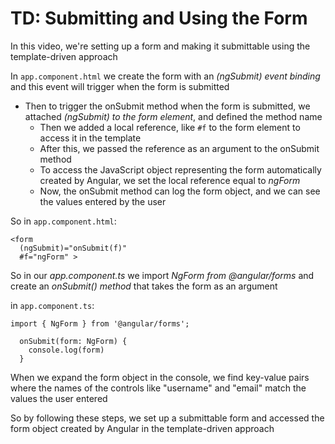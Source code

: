 # TD: Submitting and Using the Form

In this video, we're setting up a form and making it submittable using the template-driven approach

In `app.component.html` we create the form with an _(ngSubmit) event binding_ and this event will trigger when the form is submitted

- Then to trigger the onSubmit method when the form is submitted, we attached _(ngSubmit) to the form element_, and defined the method name
  - Then we added a local reference, like `#f` to the form element to access it in the template
  - After this, we passed the reference as an argument to the onSubmit method
  * To access the JavaScript object representing the form automatically created by Angular, we set the local reference equal to _ngForm_
  * Now, the onSubmit method can log the form object, and we can see the values entered by the user

So in `app.component.html`:

```
<form
  (ngSubmit)="onSubmit(f)"
  #f="ngForm" >
```

So in our _app.component.ts_ we import _NgForm from @angular/forms_ and create an _onSubmit() method_ that takes the form as an argument

in `app.component.ts`:

```
import { NgForm } from '@angular/forms';

  onSubmit(form: NgForm) {
    console.log(form)
  }
```

When we expand the form object in the console, we find key-value pairs where the names of the controls like "username" and "email" match the values the user entered

So by following these steps, we set up a submittable form and accessed the form object created by Angular in the template-driven approach

